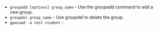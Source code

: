 * `groupadd [options] group_name` - Use the groupadd command to add a new group.
* `groupdel group_name` - Use groupdel to delete the group. 
* `gpasswd -a test student` - 

